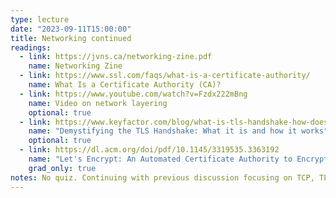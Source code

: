 ```yaml
---
type: lecture
date: "2023-09-11T15:00:00"
title: Networking continued
readings:
  - link: https://jvns.ca/networking-zine.pdf
    name: Networking Zine
  - link: https://www.ssl.com/faqs/what-is-a-certificate-authority/
    name: What Is a Certificate Authority (CA)?
  - link: https://www.youtube.com/watch?v=Fzdx222mBng
    name: Video on network layering
    optional: true
  - link: https://www.keyfactor.com/blog/what-is-tls-handshake-how-does-it-work/
    name: "Demystifying the TLS Handshake: What it is and how it works"
    optional: true
  - link: https://dl.acm.org/doi/pdf/10.1145/3319535.3363192
    name: "Let's Encrypt: An Automated Certificate Authority to Encrypt the Entire Web"
    grad_only: true
notes: No quiz. Continuing with previous discussion focusing on TCP, TLS, and HTTPS.
---
```

